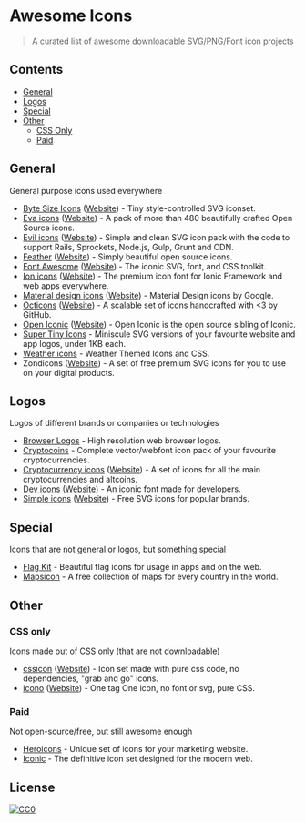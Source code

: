 # Awesome Icons

> A curated list of awesome downloadable SVG/PNG/Font icon projects


## Contents

- [General](#general)
- [Logos](#logos)
- [Special](#special)
- [Other](#other)
  - [CSS Only](#css-only)
  - [Paid](#paid)


## General

General purpose icons used everywhere

- [Byte Size Icons](https://github.com/danklammer/bytesize-icons#readme) ([Website](https://danklammer.com/bytesize-icons)) - Tiny style-controlled SVG iconset.
- [Eva icons](https://github.com/akveo/eva-icons#readme) ([Website](https://akveo.github.io/eva-icons)) - A pack of more than 480 beautifully crafted Open Source icons.
- [Evil icons](https://github.com/evil-icons/evil-icons#readme) ([Website](http://evil-icons.io)) - Simple and clean SVG icon pack with the code to support Rails, Sprockets, Node.js, Gulp, Grunt and CDN.
- [Feather](https://github.com/feathericons/feather#readme) ([Website](https://feathericons.com)) - Simply beautiful open source icons.
- [Font Awesome](https://github.com/FortAwesome/Font-Awesome#readme) ([Website](https://fontawesome.com)) - The iconic SVG, font, and CSS toolkit.
- [Ion icons](https://github.com/ionic-team/ionicons#readme) ([Website](https://ionicons.com)) - The premium icon font for Ionic Framework and web apps everywhere.
- [Material design icons](https://github.com/google/material-design-icons#readme) ([Website](https://material.io/tools/icons)) - Material Design icons by Google.
- [Octicons](https://github.com/primer/octicons#readme) ([Website](https://octicons.github.com)) - A scalable set of icons handcrafted with <3 by GitHub.
- [Open Iconic](https://github.com/iconic/open-iconic#readme) ([Website](https://useiconic.com/open)) - Open Iconic is the open source sibling of Iconic.
- [Super Tiny Icons](https://github.com/edent/SuperTinyIcons#readme) - Miniscule SVG versions of your favourite website and app logos, under 1KB each.
- [Weather icons](https://github.com/erikflowers/weather-icons#readme) - Weather Themed Icons and CSS.
- Zondicons ([Website](http://www.zondicons.com)) - A set of free premium SVG icons for you to use on your digital products.


## Logos

Logos of different brands or companies or technologies

- [Browser Logos](https://github.com/alrra/browser-logos#readme) - High resolution web browser logos.
- [Cryptocoins](https://github.com/AllienWorks/cryptocoins#readme) - Complete vector/webfont icon pack of your favourite cryptocurrencies.
- [Cryptocurrency icons](https://github.com/atomiclabs/cryptocurrency-icons#readme) ([Website](http://cryptoicons.co)) - A set of icons for all the main cryptocurrencies and altcoins.
- [Dev icons](https://github.com/vorillaz/devicons#readme) ([Website](http://vorillaz.github.io/devicons)) - An iconic font made for developers.
- [Simple icons](https://github.com/simple-icons/simple-icons#readme) ([Website](https://simpleicons.org)) - Free SVG icons for popular brands.


## Special

Icons that are not general or logos, but something special

- [Flag Kit](https://github.com/madebybowtie/FlagKit#readme) - Beautiful flag icons for usage in apps and on the web.
- [Mapsicon](https://github.com/djaiss/mapsicon#readme) - A free collection of maps for every country in the world.


## Other

### CSS only

Icons made out of CSS only (that are not downloadable)

- [cssicon](https://github.com/wentin/cssicon#readme) ([Website](https://cssicon.space)) - Icon set made with pure css code, no dependencies, "grab and go" icons.
- [icono](https://github.com/saeedalipoor/icono#readme) ([Website](https://saeedalipoor.github.io/icono)) - One tag One icon, no font or svg, pure CSS.

### Paid

Not open-source/free, but still awesome enough

- [Heroicons](https://www.heroicons.com) - Unique set of icons for your marketing website.
- [Iconic](https://useiconic.com) - The definitive icon set designed for the modern web.


## License
[![CC0](http://mirrors.creativecommons.org/presskit/buttons/88x31/svg/cc-zero.svg)](https://creativecommons.org/publicdomain/zero/1.0/)

